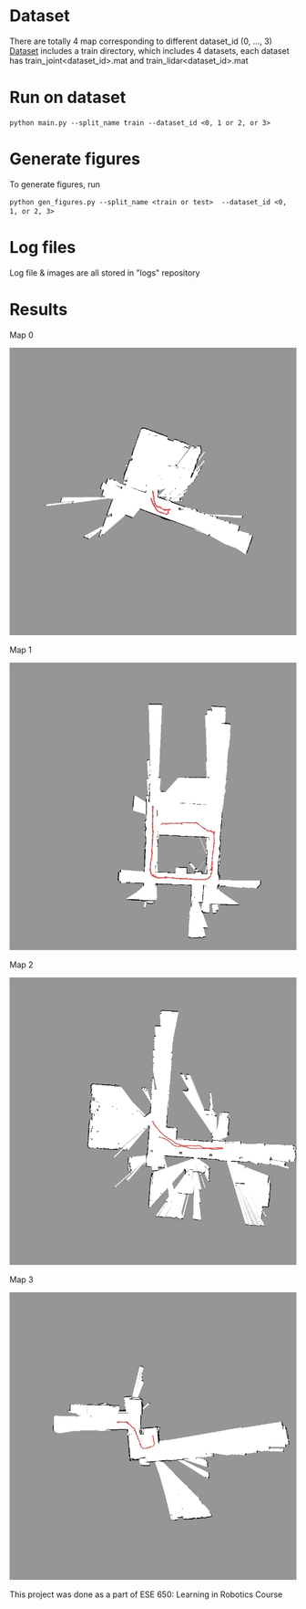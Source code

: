 # Dataset 
There are totally 4 map corresponding to different dataset_id (0, ..., 3)
[Dataset](https://drive.google.com/drive/folders/1LdD9B1mpaMSgoy5itutOOqpuzR6DfZVz?usp=sharing) includes a train directory, which includes 4 datasets, each dataset has train_joint<dataset_id>.mat and train_lidar<dataset_id>.mat

# Run on dataset
```
python main.py --split_name train --dataset_id <0, 1 or 2, or 3>
```

# Generate figures 
To generate figures, run
```
python gen_figures.py --split_name <train or test>  --dataset_id <0, 1, or 2, 3> 
```

# Log files
Log file & images are all stored in "logs" repository

# Results

Map 0

![map0](/results/0.jpg)

Map 1

![map1](/results/1.jpg)

Map 2

![map2](/results/2.jpg)

Map 3

![map3](/results/3.jpg)

This project was done as a part of ESE 650: Learning in Robotics Course
